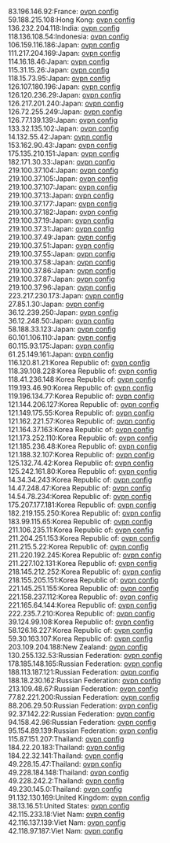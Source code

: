 83.196.146.92:France: [ovpn config](vpn/83_196_146_92.ovpn)  
59.188.215.108:Hong Kong: [ovpn config](vpn/59_188_215_108.ovpn)  
136.232.204.118:India: [ovpn config](vpn/136_232_204_118.ovpn)  
118.136.108.54:Indonesia: [ovpn config](vpn/118_136_108_54.ovpn)  
106.159.116.186:Japan: [ovpn config](vpn/106_159_116_186.ovpn)  
111.217.204.169:Japan: [ovpn config](vpn/111_217_204_169.ovpn)  
114.16.18.46:Japan: [ovpn config](vpn/114_16_18_46.ovpn)  
115.31.15.26:Japan: [ovpn config](vpn/115_31_15_26.ovpn)  
118.15.73.95:Japan: [ovpn config](vpn/118_15_73_95.ovpn)  
126.107.180.196:Japan: [ovpn config](vpn/126_107_180_196.ovpn)  
126.120.236.29:Japan: [ovpn config](vpn/126_120_236_29.ovpn)  
126.217.201.240:Japan: [ovpn config](vpn/126_217_201_240.ovpn)  
126.72.255.249:Japan: [ovpn config](vpn/126_72_255_249.ovpn)  
126.77.139.139:Japan: [ovpn config](vpn/126_77_139_139.ovpn)  
133.32.135.102:Japan: [ovpn config](vpn/133_32_135_102.ovpn)  
14.132.55.42:Japan: [ovpn config](vpn/14_132_55_42.ovpn)  
153.162.90.43:Japan: [ovpn config](vpn/153_162_90_43.ovpn)  
175.135.210.151:Japan: [ovpn config](vpn/175_135_210_151.ovpn)  
182.171.30.33:Japan: [ovpn config](vpn/182_171_30_33.ovpn)  
219.100.37.104:Japan: [ovpn config](vpn/219_100_37_104.ovpn)  
219.100.37.105:Japan: [ovpn config](vpn/219_100_37_105.ovpn)  
219.100.37.107:Japan: [ovpn config](vpn/219_100_37_107.ovpn)  
219.100.37.13:Japan: [ovpn config](vpn/219_100_37_13.ovpn)  
219.100.37.177:Japan: [ovpn config](vpn/219_100_37_177.ovpn)  
219.100.37.182:Japan: [ovpn config](vpn/219_100_37_182.ovpn)  
219.100.37.19:Japan: [ovpn config](vpn/219_100_37_19.ovpn)  
219.100.37.31:Japan: [ovpn config](vpn/219_100_37_31.ovpn)  
219.100.37.49:Japan: [ovpn config](vpn/219_100_37_49.ovpn)  
219.100.37.51:Japan: [ovpn config](vpn/219_100_37_51.ovpn)  
219.100.37.55:Japan: [ovpn config](vpn/219_100_37_55.ovpn)  
219.100.37.58:Japan: [ovpn config](vpn/219_100_37_58.ovpn)  
219.100.37.86:Japan: [ovpn config](vpn/219_100_37_86.ovpn)  
219.100.37.87:Japan: [ovpn config](vpn/219_100_37_87.ovpn)  
219.100.37.96:Japan: [ovpn config](vpn/219_100_37_96.ovpn)  
223.217.230.173:Japan: [ovpn config](vpn/223_217_230_173.ovpn)  
27.85.1.30:Japan: [ovpn config](vpn/27_85_1_30.ovpn)  
36.12.239.250:Japan: [ovpn config](vpn/36_12_239_250.ovpn)  
36.12.248.50:Japan: [ovpn config](vpn/36_12_248_50.ovpn)  
58.188.33.123:Japan: [ovpn config](vpn/58_188_33_123.ovpn)  
60.101.106.110:Japan: [ovpn config](vpn/60_101_106_110.ovpn)  
60.115.93.175:Japan: [ovpn config](vpn/60_115_93_175.ovpn)  
61.25.149.161:Japan: [ovpn config](vpn/61_25_149_161.ovpn)  
116.120.81.21:Korea Republic of: [ovpn config](vpn/116_120_81_21.ovpn)  
118.39.108.228:Korea Republic of: [ovpn config](vpn/118_39_108_228.ovpn)  
118.41.236.148:Korea Republic of: [ovpn config](vpn/118_41_236_148.ovpn)  
119.193.46.90:Korea Republic of: [ovpn config](vpn/119_193_46_90.ovpn)  
119.196.134.77:Korea Republic of: [ovpn config](vpn/119_196_134_77.ovpn)  
121.144.206.127:Korea Republic of: [ovpn config](vpn/121_144_206_127.ovpn)  
121.149.175.55:Korea Republic of: [ovpn config](vpn/121_149_175_55.ovpn)  
121.162.221.57:Korea Republic of: [ovpn config](vpn/121_162_221_57.ovpn)  
121.164.37.163:Korea Republic of: [ovpn config](vpn/121_164_37_163.ovpn)  
121.173.252.110:Korea Republic of: [ovpn config](vpn/121_173_252_110.ovpn)  
121.185.236.48:Korea Republic of: [ovpn config](vpn/121_185_236_48.ovpn)  
121.188.32.107:Korea Republic of: [ovpn config](vpn/121_188_32_107.ovpn)  
125.132.74.42:Korea Republic of: [ovpn config](vpn/125_132_74_42.ovpn)  
125.242.161.80:Korea Republic of: [ovpn config](vpn/125_242_161_80.ovpn)  
14.34.34.243:Korea Republic of: [ovpn config](vpn/14_34_34_243.ovpn)  
14.47.248.47:Korea Republic of: [ovpn config](vpn/14_47_248_47.ovpn)  
14.54.78.234:Korea Republic of: [ovpn config](vpn/14_54_78_234.ovpn)  
175.207.177.181:Korea Republic of: [ovpn config](vpn/175_207_177_181.ovpn)  
182.219.155.250:Korea Republic of: [ovpn config](vpn/182_219_155_250.ovpn)  
183.99.115.65:Korea Republic of: [ovpn config](vpn/183_99_115_65.ovpn)  
211.106.235.11:Korea Republic of: [ovpn config](vpn/211_106_235_11.ovpn)  
211.204.251.153:Korea Republic of: [ovpn config](vpn/211_204_251_153.ovpn)  
211.215.5.22:Korea Republic of: [ovpn config](vpn/211_215_5_22.ovpn)  
211.220.192.245:Korea Republic of: [ovpn config](vpn/211_220_192_245.ovpn)  
211.227.102.131:Korea Republic of: [ovpn config](vpn/211_227_102_131.ovpn)  
218.145.212.252:Korea Republic of: [ovpn config](vpn/218_145_212_252.ovpn)  
218.155.205.151:Korea Republic of: [ovpn config](vpn/218_155_205_151.ovpn)  
221.145.251.155:Korea Republic of: [ovpn config](vpn/221_145_251_155.ovpn)  
221.158.237.112:Korea Republic of: [ovpn config](vpn/221_158_237_112.ovpn)  
221.165.64.144:Korea Republic of: [ovpn config](vpn/221_165_64_144.ovpn)  
222.235.7.210:Korea Republic of: [ovpn config](vpn/222_235_7_210.ovpn)  
39.124.99.108:Korea Republic of: [ovpn config](vpn/39_124_99_108.ovpn)  
58.126.16.227:Korea Republic of: [ovpn config](vpn/58_126_16_227.ovpn)  
59.30.163.107:Korea Republic of: [ovpn config](vpn/59_30_163_107.ovpn)  
203.109.204.188:New Zealand: [ovpn config](vpn/203_109_204_188.ovpn)  
130.255.132.53:Russian Federation: [ovpn config](vpn/130_255_132_53.ovpn)  
178.185.148.165:Russian Federation: [ovpn config](vpn/178_185_148_165.ovpn)  
188.113.187.121:Russian Federation: [ovpn config](vpn/188_113_187_121.ovpn)  
188.18.230.162:Russian Federation: [ovpn config](vpn/188_18_230_162.ovpn)  
213.109.48.67:Russian Federation: [ovpn config](vpn/213_109_48_67.ovpn)  
77.82.221.200:Russian Federation: [ovpn config](vpn/77_82_221_200.ovpn)  
88.206.29.50:Russian Federation: [ovpn config](vpn/88_206_29_50.ovpn)  
92.37.142.22:Russian Federation: [ovpn config](vpn/92_37_142_22.ovpn)  
94.158.42.96:Russian Federation: [ovpn config](vpn/94_158_42_96.ovpn)  
95.154.89.139:Russian Federation: [ovpn config](vpn/95_154_89_139.ovpn)  
115.87.151.207:Thailand: [ovpn config](vpn/115_87_151_207.ovpn)  
184.22.20.183:Thailand: [ovpn config](vpn/184_22_20_183.ovpn)  
184.22.32.141:Thailand: [ovpn config](vpn/184_22_32_141.ovpn)  
49.228.15.47:Thailand: [ovpn config](vpn/49_228_15_47.ovpn)  
49.228.184.148:Thailand: [ovpn config](vpn/49_228_184_148.ovpn)  
49.228.242.2:Thailand: [ovpn config](vpn/49_228_242_2.ovpn)  
49.230.145.0:Thailand: [ovpn config](vpn/49_230_145_0.ovpn)  
91.132.130.169:United Kingdom: [ovpn config](vpn/91_132_130_169.ovpn)  
38.13.16.51:United States: [ovpn config](vpn/38_13_16_51.ovpn)  
42.115.233.18:Viet Nam: [ovpn config](vpn/42_115_233_18.ovpn)  
42.116.137.139:Viet Nam: [ovpn config](vpn/42_116_137_139.ovpn)  
42.118.97.187:Viet Nam: [ovpn config](vpn/42_118_97_187.ovpn)  
